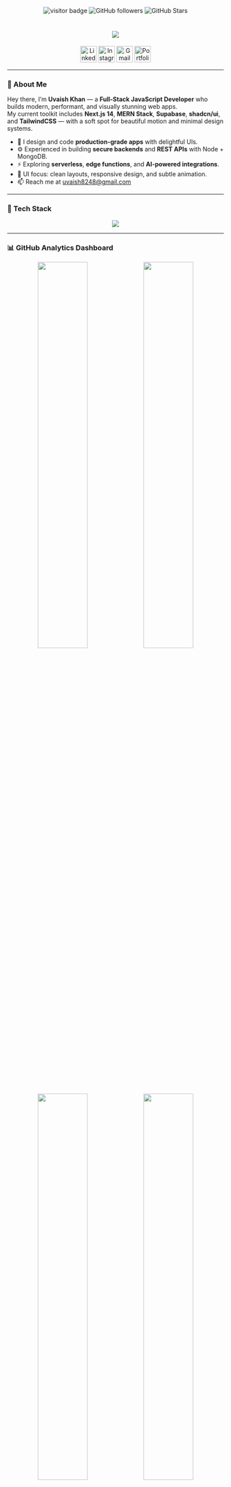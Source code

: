 <!-- Profile Visitor & Followers -->
<p align="center">
  <img src="https://visitor-badge.laobi.icu/badge?page_id=UvaishKhan7.UvaishKhan7" alt="visitor badge"/>
  <img src="https://img.shields.io/github/followers/UvaishKhan7?color=00C3FF&logo=github&style=flat-square" alt="GitHub followers"/>
  <img src="https://img.shields.io/github/stars/UvaishKhan7?color=00C3FF&logo=github&style=flat-square" alt="GitHub Stars"/>
</p>

<!-- Typing Animation -->
<h1 align="center">
  <a href="https://git.io/typing-svg">
    <img src="https://readme-typing-svg.herokuapp.com?font=Fira+Code&size=28&pause=1000&color=00C3FF&center=true&vCenter=true&width=650&lines=Hey,+I'm+Uvaish+Khan+👋;Full-Stack+Developer+%7C+MERN+%7C+Next.js;Loves+Minimal+Design+%26+Animations;Always+Learning,+Always+Building!">
  </a>
</h1>

<!-- Socials -->
<p align="center">
  <a href="https://www.linkedin.com/in/UvaishKhan7/" title="LinkedIn"><img src="https://skillicons.dev/icons?i=linkedin" width="38" alt="LinkedIn"/></a>
  <a href="https://www.instagram.com/uvaish.khan/" title="Instagram"><img src="https://skillicons.dev/icons?i=instagram" width="38" alt="Instagram"/></a>
  <a href="mailto:uvaish8248@gmail.com" title="Email"><img src="https://skillicons.dev/icons?i=gmail" width="38" alt="Gmail"/></a>
  <a href="https://uvaishk.vercel.app" title="Portfolio"><img src="https://skillicons.dev/icons?i=vercel" width="38" alt="Portfolio"/></a>
</p>

---

### 🧠 About Me

Hey there, I’m **Uvaish Khan** — a **Full-Stack JavaScript Developer** who builds modern, performant, and visually stunning web apps.  
My current toolkit includes **Next.js 14**, **MERN Stack**, **Supabase**, **shadcn/ui**, and **TailwindCSS** — with a soft spot for beautiful motion and minimal design systems.

- 🧩 I design and code **production-grade apps** with delightful UIs.  
- ⚙️ Experienced in building **secure backends** and **REST APIs** with Node + MongoDB.  
- ⚡ Exploring **serverless**, **edge functions**, and **AI-powered integrations**.  
- 🎨 UI focus: clean layouts, responsive design, and subtle animation.  
- 📫 Reach me at [uvaish8248@gmail.com](mailto:uvaish8248@gmail.com)

---

### 🧰 Tech Stack

<p align="center">
  <img src="https://skillicons.dev/icons?i=js,ts,react,nextjs,nodejs,express,mongodb,supabase,tailwind,shadcn,materialui,git,github,vercel,vscode,figma,cloudflare,postman" />
</p>

---

### 📊 GitHub Analytics Dashboard

<div align="center">
  
  <img width="48%" src="https://github-readme-stats.vercel.app/api?username=UvaishKhan7&show_icons=true&theme=tokyonight&count_private=true&hide_border=true" />
  <img width="48%" src="https://github-readme-streak-stats.herokuapp.com/?user=UvaishKhan7&theme=tokyonight&hide_border=true" />

  <br><br>

  <img width="48%" src="https://github-readme-stats.vercel.app/api/top-langs/?username=UvaishKhan7&layout=compact&langs_count=10&theme=tokyonight&hide_border=true" />
  <img width="48%" src="https://github-profile-summary-cards.vercel.app/api/cards/repos-per-language?username=UvaishKhan7&theme=tokyonight" />

</div>

---

### 📈 Contribution Analytics

<p align="center">
  <img src="https://github-readme-activity-graph.vercel.app/graph?username=UvaishKhan7&theme=react-dark&hide_border=true&bg_color=0D1117&color=00C3FF&line=00C3FF&point=FFFFFF" alt="GitHub Activity Graph"/>
</p>

---

### ⚔️ Codewars Rank

<p align="center">
  <img src="https://www.codewars.com/users/UvaishKhan7/badges/large" alt="Codewars Badge" />
</p>

---

### 🚀 Current Focus

- 🧱 Building full-stack apps with **Next.js App Router** and **Server Actions**
- 🧭 Learning **Supabase edge functions** & **authentication flows**
- 🎬 Creating reusable **shadcn/ui** + **Tailwind** component libraries
- 🧠 Experimenting with **AI APIs** in full-stack projects

---

### 🪶 Quote

> “First, solve the problem. Then, write the code beautifully.”  
> — *John Johnson*

---

<p align="center">
  <i>Thanks for visiting! Drop a ⭐ on my repositories if you find something useful.</i>
</p>

